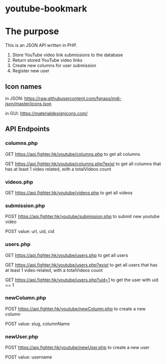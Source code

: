 # youtube-bookmark

# The purpose
This is an JSON API written in PHP.
1. Store YouTube video link submissions to the database
2. Return stored YouTube video links
3. Create new columns for user submission
4. Register new user

## Icon names

in JSON: <https://raw.githubusercontent.com/fgnass/mdi-json/master/icons.json>

in GUI: <https://materialdesignicons.com/>

## API Endpoints

### columns.php

GET <https://api.fighter.hk/youtube/columns.php>
to get all columns

GET <https://api.fighter.hk/youtube/columns.php?exist>
to get all columns that has at least 1 video related, with a totalVideos count

### videos.php

GET <https://api.fighter.hk/youtube/videos.php>
to get all videos

### submission.php

POST <https://api.fighter.hk/youtube/submission.php>
to submit new youtube video

POST value: url, uid, cid

### users.php

GET <https://api.fighter.hk/youtube/users.php>
to get all users

GET <https://api.fighter.hk/youtube/users.php?exist>
to get all users that has at least 1 video related, with a totalVideos count

GET <https://api.fighter.hk/youtube/users.php?uid=1>
to get the user with uid == 1

### newColumn.php

POST <https://api.fighter.hk/youtube/newColumn.php>
to create a new column

POST value: slug, columnName

### newUser.php

POST <https://api.fighter.hk/youtube/newUser.php>
to create a new user

POST value: username
